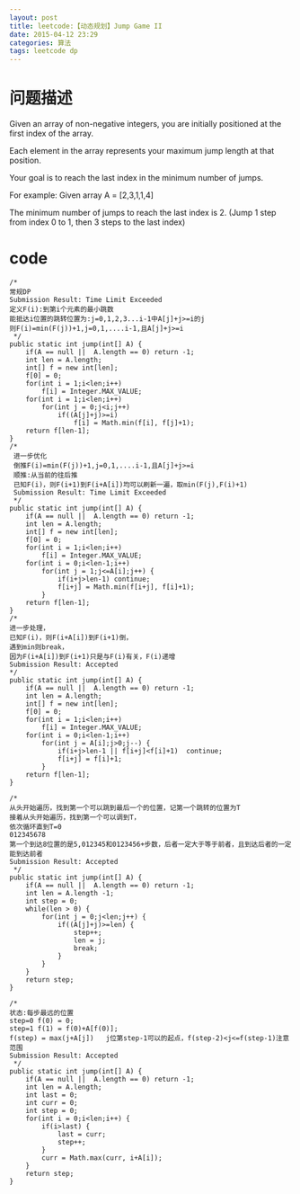 ```yaml
---
layout: post
title: leetcode:【动态规划】Jump Game II 
date: 2015-04-12 23:29
categories: 算法
tags: leetcode dp
---
```


# 问题描述

Given an array of non-negative integers, you are initially positioned at the first index of the array.

Each element in the array represents your maximum jump length at that position.

Your goal is to reach the last index in the minimum number of jumps.

For example:
Given array A = [2,3,1,1,4]

The minimum number of jumps to reach the last index is 2. (Jump 1 step from index 0 to 1, then 3 steps to the last index)

# code

```
/*
常规DP
Submission Result: Time Limit Exceeded
定义F(i):到第i个元素的最小跳数
能抵达i位置的跳转位置为:j=0,1,2,3...i-1中A[j]+j>=i的j
则F(i)=min(F(j))+1,j=0,1,....i-1,且A[j]+j>=i
 */
public static int jump(int[] A) {
	if(A == null ||  A.length == 0) return -1;
	int len = A.length;
	int[] f = new int[len];
	f[0] = 0;
	for(int i = 1;i<len;i++) 
		f[i] = Integer.MAX_VALUE;		
	for(int i = 1;i<len;i++)
		for(int j = 0;j<i;j++)
			if((A[j]+j)>=i)
				f[i] = Math.min(f[i], f[j]+1);
	return f[len-1];				
}
/*
 进一步优化
 倒推F(i)=min(F(j))+1,j=0,1,....i-1,且A[j]+j>=i
 顺推:从当前的往后推
 已知F(i)，则F(i+1)到F(i+A[i])均可以刷新一遍，取min(F(j),F(i)+1)
 Submission Result: Time Limit Exceeded
 */
public static int jump(int[] A) {
	if(A == null ||  A.length == 0) return -1;
	int len = A.length;
	int[] f = new int[len];
	f[0] = 0;
	for(int i = 1;i<len;i++) 
		f[i] = Integer.MAX_VALUE;		
	for(int i = 0;i<len-1;i++)
		for(int j = 1;j<=A[i];j++) {
			if(i+j>len-1) continue;
			f[i+j] = Math.min(f[i+j], f[i]+1);
		}				
	return f[len-1];				
}
/*
进一步处理，
已知F(i)，则F(i+A[i])到F(i+1)倒，
遇到min则break，
因为F(i+A[i])到F(i+1)只是与F(i)有关，F(i)递增
Submission Result: Accepted
*/
public static int jump(int[] A) {
	if(A == null ||  A.length == 0) return -1;
	int len = A.length;
	int[] f = new int[len];
	f[0] = 0;	
	for(int i = 1;i<len;i++) 
		f[i] = Integer.MAX_VALUE;		
	for(int i = 0;i<len-1;i++)
		for(int j = A[i];j>0;j--) {
			if(i+j>len-1 || f[i+j]<f[i]+1)  continue;
			f[i+j] = f[i]+1;
		}				
	return f[len-1];				
}

/*
从头开始遍历，找到第一个可以跳到最后一个的位置，记第一个跳转的位置为T
接着从头开始遍历，找到第一个可以调到T，
依次循环直到T=0
012345678
第一个到达8位置的是5,012345和0123456+步数，后者一定大于等于前者，且到达后者的一定能到达前者
Submission Result: Accepted
 */
public static int jump(int[] A) {
	if(A == null ||  A.length == 0) return -1;
	int len = A.length -1;
	int step = 0;
	while(len > 0) {
		for(int j = 0;j<len;j++) {
			if((A[j]+j)>=len) {
				step++;
				len = j;
				break;
			}
		}
	}
	return step;			
}

/*
状态:每步最远的位置
step=0 f(0) = 0;
step=1 f(1) = f(0)+A[f(0)];
f(step) = max(j+A[j])   j位第step-1可以的起点，f(step-2)<j<=f(step-1)注意范围
Submission Result: Accepted
 */
public static int jump(int[] A) {
	if(A == null ||  A.length == 0) return -1;
	int len = A.length;
	int last = 0;
	int curr = 0;
	int step = 0;
	for(int i = 0;i<len;i++) {
		if(i>last) {
			last = curr;
			step++;
		}
		curr = Math.max(curr, i+A[i]);
	}
	return step;			
}

```